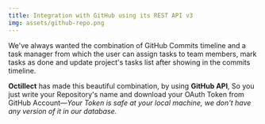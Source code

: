 ```yaml
---
title: Integration with GitHub using its REST API v3
img: assets/github-repo.png
---
```


We've always wanted the combination of GitHub Commits timeline and a task manager from which the user can assign tasks to team members, mark tasks as done and update project's tasks list after showing in the commits timeline.

**Octillect** has made this beautiful combination, by using **GitHub API**, So you just write your Repository's name and download your OAuth Token from GitHub Account—_Your Token is safe at your local machine, we don't have any version of it in our database._